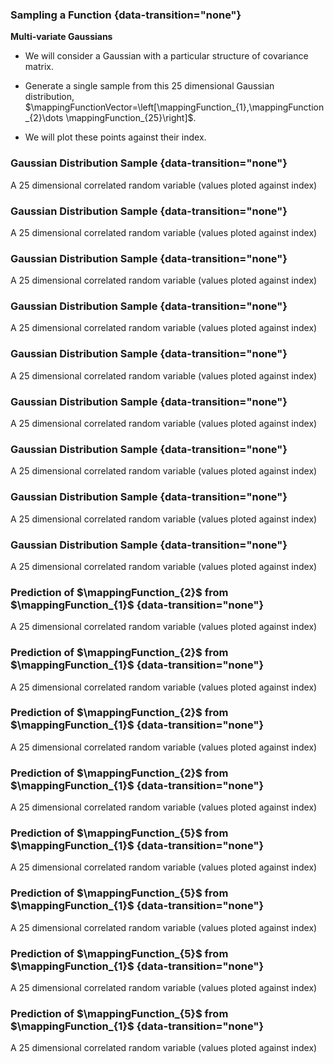 
### Sampling a Function  {data-transition="none"}

**Multi-variate Gaussians**

-   We will consider a Gaussian with a particular structure of
    covariance matrix.

-   Generate a single sample from this 25 dimensional Gaussian
    distribution,
    $\mappingFunctionVector=\left[\mappingFunction_{1},\mappingFunction_{2}\dots \mappingFunction_{25}\right]$.

-   We will plot these points against their index.


### Gaussian Distribution Sample {data-transition="none"}

<object data="../slides/diagrams/two_point_sample000.svg" class="svgplot">
</object>

A 25 dimensional correlated random variable (values ploted against index)

### Gaussian Distribution Sample {data-transition="none"}

<object data="../slides/diagrams/two_point_sample001.svg" class="svgplot">
</object>

A 25 dimensional correlated random variable (values ploted against index)

### Gaussian Distribution Sample {data-transition="none"}

<object data="../slides/diagrams/two_point_sample002.svg" class="svgplot">
</object>

A 25 dimensional correlated random variable (values ploted against index)

### Gaussian Distribution Sample {data-transition="none"}

<object data="../slides/diagrams/two_point_sample003.svg" class="svgplot">
</object>

A 25 dimensional correlated random variable (values ploted against index)

### Gaussian Distribution Sample {data-transition="none"}

<object data="../slides/diagrams/two_point_sample004.svg" class="svgplot">
</object>

A 25 dimensional correlated random variable (values ploted against index)

### Gaussian Distribution Sample {data-transition="none"}

<object data="../slides/diagrams/two_point_sample005.svg" class="svgplot">
</object>

A 25 dimensional correlated random variable (values ploted against index)

### Gaussian Distribution Sample {data-transition="none"}

<object data="../slides/diagrams/two_point_sample006.svg" class="svgplot">
</object>

A 25 dimensional correlated random variable (values ploted against index)

### Gaussian Distribution Sample {data-transition="none"}

<object data="../slides/diagrams/two_point_sample007.svg" class="svgplot">
</object>

A 25 dimensional correlated random variable (values ploted against index)

### Gaussian Distribution Sample {data-transition="none"}

<object data="../slides/diagrams/two_point_sample008.svg" class="svgplot">
</object>

A 25 dimensional correlated random variable (values ploted against index)


### Prediction of $\mappingFunction_{2}$ from $\mappingFunction_{1}$ {data-transition="none"}

<object data="../slides/diagrams/two_point_sample009.svg" class="svgplot">
</object>

A 25 dimensional correlated random variable (values ploted against index)

### Prediction of $\mappingFunction_{2}$ from $\mappingFunction_{1}$ {data-transition="none"}

<object data="../slides/diagrams/two_point_sample010.svg" class="svgplot">
</object>

A 25 dimensional correlated random variable (values ploted against index)

### Prediction of $\mappingFunction_{2}$ from $\mappingFunction_{1}$ {data-transition="none"}

<object data="../slides/diagrams/two_point_sample011.svg" class="svgplot">
</object>

A 25 dimensional correlated random variable (values ploted against index)

### Prediction of $\mappingFunction_{2}$ from $\mappingFunction_{1}$ {data-transition="none"}

<object data="../slides/diagrams/two_point_sample012.svg" class="svgplot">
</object>

A 25 dimensional correlated random variable (values ploted against index)

### Prediction of $\mappingFunction_{5}$ from $\mappingFunction_{1}$ {data-transition="none"}

<object data="../slides/diagrams/two_point_sample013.svg" class="svgplot">
</object>

A 25 dimensional correlated random variable (values ploted against index)

### Prediction of $\mappingFunction_{5}$ from $\mappingFunction_{1}$ {data-transition="none"}

<object data="../slides/diagrams/two_point_sample014.svg" class="svgplot">
</object>

A 25 dimensional correlated random variable (values ploted against index)

### Prediction of $\mappingFunction_{5}$ from $\mappingFunction_{1}$ {data-transition="none"}

<object data="../slides/diagrams/two_point_sample015.svg" class="svgplot">
</object>

A 25 dimensional correlated random variable (values ploted against index)

### Prediction of $\mappingFunction_{5}$ from $\mappingFunction_{1}$ {data-transition="none"}

<object data="../slides/diagrams/two_point_sample016.svg" class="svgplot">
</object>

A 25 dimensional correlated random variable (values ploted against index)


